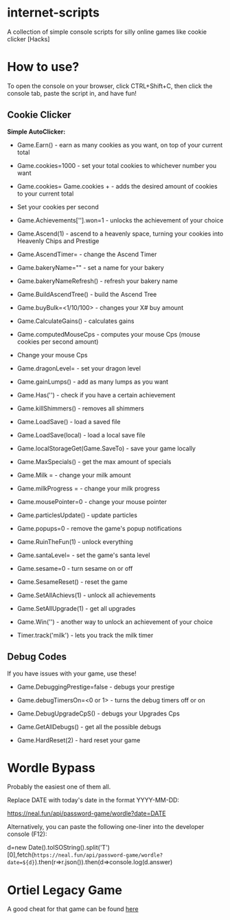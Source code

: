 # internet-scripts

A collection of simple console scripts for silly online games like cookie clicker [Hacks]

# How to use?

To open the console on your browser, click CTRL+Shift+C, then click the console tab, paste the script in, and have fun!

## Cookie Clicker

**Simple AutoClicker:**

- Game.Earn(<cookie amount>) - earn as many cookies as you want, on top of your current total

- Game.cookies=1000 - set your total cookies to whichever number you want

- Game.cookies= Game.cookies + <number> - adds the desired amount of cookies to your current total

- Set your cookies per second

- Game.Achievements['<achievement name>'].won=1 - unlocks the achievement of your choice

- Game.Ascend(1) - ascend to a heavenly space, turning your cookies into Heavenly Chips and Prestige

- Game.AscendTimer=<time> - change the Ascend Timer

- Game.bakeryName="<bakery name>" - set a name for your bakery

- Game.bakeryNameRefresh() - refresh your bakery name

- Game.BuildAscendTree() - build the Ascend Tree

- Game.buyBulk=<1/10/100> - changes your X# buy amount

- Game.CalculateGains() - calculates gains

- Game.computedMouseCps - computes your mouse Cps (mouse cookies per second amount)

- Change your mouse Cps

- Game.dragonLevel=<level> - set your dragon level

- Game.gainLumps(<amount of lumps>) - add as many lumps as you want

- Game.Has('<achievement name>') - check if you have a certain achievement

- Game.killShimmers() - removes all shimmers

- Game.LoadSave() - load a saved file

- Game.LoadSave(local) - load a local save file

- Game.localStorageGet(Game.SaveTo) - save your game locally

- Game.MaxSpecials() - get the max amount of specials

- Game.Milk = <amount> - change your milk amount

- Game.milkProgress = <milk amount> - change your milk progress

- Game.mousePointer=0 - change your mouse pointer

- Game.particlesUpdate() - update particles

- Game.popups=0 - remove the game's popup notifications

- Game.RuinTheFun(1) - unlock everything

- Game.santaLevel=<level> - set the game's santa level

- Game.sesame=0 - turn sesame on or off

- Game.SesameReset() - reset the game

- Game.SetAllAchievs(1) - unlock all achievements

- Game.SetAllUpgrade(1) - get all upgrades

- Game.Win('<achievement name>') - another way to unlock an achievement of your choice

- Timer.track('milk') - lets you track the milk timer

## Debug Codes

If you have issues with your game, use these!

- Game.DebuggingPrestige=false - debugs your prestige

- Game.debugTimersOn=<0 or 1> - turns the debug timers off or on

- Game.DebugUpgradeCpS() - debugs your Upgrades Cps

- Game.GetAllDebugs() - get all the possible debugs

- Game.HardReset(2) - hard reset your game

# Wordle Bypass

Probably the easiest one of them all.

Replace DATE with today's date in the format YYYY-MM-DD:

https://neal.fun/api/password-game/wordle?date=DATE

Alternatively, you can paste the following one-liner into the developer console (F12):

d=new Date().toISOString().split('T')[0],fetch(`https://neal.fun/api/password-game/wordle?date=${d}`).then(r=>r.json()).then(d=>console.log(d.answer)

# Ortiel Legacy Game

A good cheat for that game can be found [here](https://github.com/geekahedron/heritage/tree/master)
